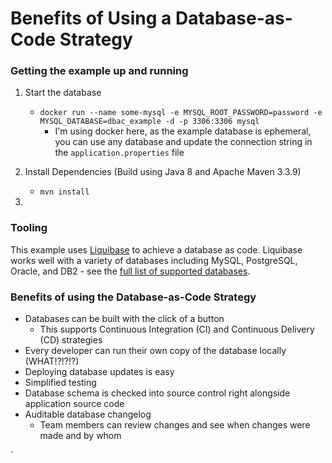 # Benefits of Using a Database-as-Code Strategy

### Getting the example up and running

1. Start the database
    * `docker run --name some-mysql -e MYSQL_ROOT_PASSWORD=password -e MYSQL_DATABASE=dbac_example -d -p 3306:3306 mysql`
        * I'm using docker here, as the example database is ephemeral, you can use any 
        database and update the connection string in the `application.properties` file
    
    
2. Install Dependencies (Build using Java 8 and Apache Maven 3.3.9)

    * `mvn install`
    
    
    
3. 

### Tooling

This example uses [Liquibase](http://www.liquibase.org/) to achieve a database as code.  Liquibase 
works well with a variety of databases including MySQL, PostgreSQL, Oracle, and DB2 - 
see the [full list of supported databases](http://www.liquibase.org/databases.html).
 
### Benefits of using the Database-as-Code Strategy

* Databases can be built with the click of a button
  * This supports Continuous Integration (CI) and Continuous Delivery (CD) strategies
* Every developer can run their own copy of the database locally (WHAT!?!?!?)
* Deploying database updates is easy
* Simplified testing
* Database schema is checked into source control right alongside application source code
* Auditable database changelog
  * Team members can review changes and see when changes were made and by whom
 
`